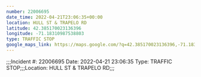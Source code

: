 ```yaml
---
number: 22006695
date_time: 2022-04-21T23:06:35+00:00
location: HULL ST & TRAPELO RD
latitude: 42.385170023136396
longitude: -71.18310987538803
type: TRAFFIC STOP
google_maps_link: https://maps.google.com/?q=42.385170023136396,-71.18310987538803
---
```


;;;Incident #: 22006695  Date: 2022-04-21 23:06:35   Type: TRAFFIC STOP;;;Location: HULL ST & TRAPELO RD;;;
